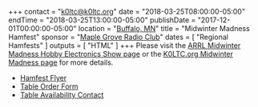 +++
contact = "k0ltc@k0ltc.org"
date = "2018-03-25T08:00:00-05:00"
endTime = "2018-03-25T13:00:00-05:00"
publishDate = "2017-12-01T00:00:00-05:00"
location = "[Buffalo, MN](http://www.arrl.org/hamfests/midwinter-madness-2)"
title = "Midwinter Madness Hamfest"
sponsor = "[Maple Grove Radio Club](http://k0ltc.org/mgrc.html)"
dates = [ "Regional Hamfests" ]
outputs = [ "HTML" ]
+++
Please visit the
[ARRL Midwinter Madness Hobby Electronics Show page](http://www.arrl.org/hamfests/midwinter-madness-hobby-electronics-show-6)
 or the
[K0LTC.org Midwinter Madness page](http://k0ltc.org/mwm.html)
for more details.

* [Hamfest Flyer](http://k0ltc.org/content/Mailer-18.pdf)
* [Table Order Form](http://k0ltc.org/content/TableForm.pdf)
* [Table Availability Contact](mailto:swap@k0ltc.org)
